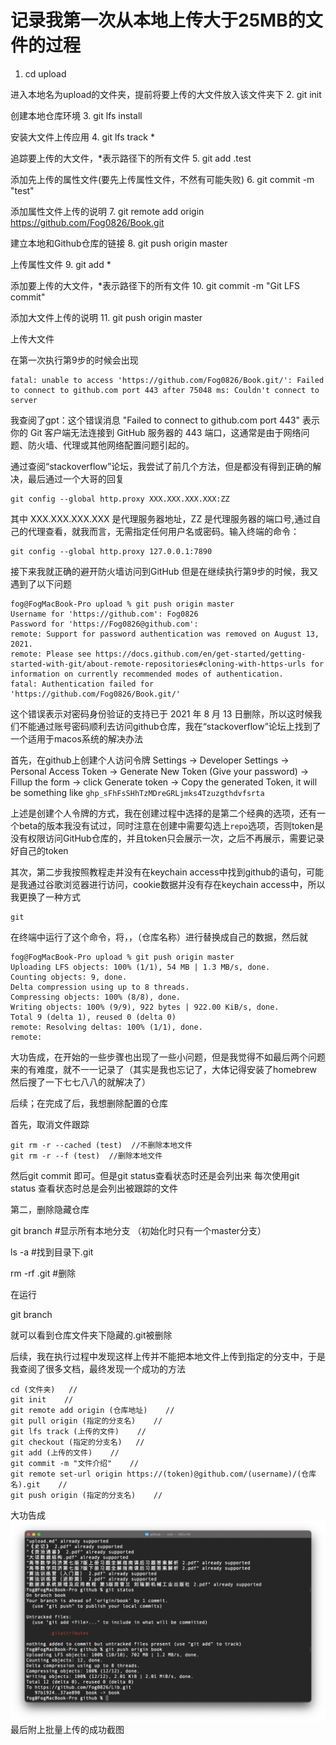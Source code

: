 # 记录我第一次从本地上传大于25MB的文件的过程

1. cd upload 
  
  进入本地名为upload的文件夹，提前将要上传的大文件放入该文件夹下
2. git init 
  
  创建本地仓库环境
3. git lfs install 
  
  安装大文件上传应用
4. git lfs track * 
  
  追踪要上传的大文件，*表示路径下的所有文件
5. git add .test 
  
  添加先上传的属性文件(要先上传属性文件，不然有可能失败)
6. git commit -m "test" 
  
  添加属性文件上传的说明
7. git remote add origin https://github.com/Fog0826/Book.git
  
  建立本地和Github仓库的链接
8. git push origin master 
  
  上传属性文件
9. git add * 
  
  添加要上传的大文件，*表示路径下的所有文件
10. git commit -m "Git LFS commit" 
  
  添加大文件上传的说明
11. git push origin master 
  
  上传大文件  

在第一次执行第9步的时候会出现
```
fatal: unable to access 'https://github.com/Fog0826/Book.git/': Failed to connect to github.com port 443 after 75048 ms: Couldn't connect to server
```
我查阅了gpt：这个错误消息 "Failed to connect to github.com port 443" 表示你的 Git 客户端无法连接到 GitHub 服务器的 443 端口，这通常是由于网络问题、防火墙、代理或其他网络配置问题引起的。

通过查阅“stackoverflow”论坛，我尝试了前几个方法，但是都没有得到正确的解决，最后通过一个大哥的回复
```
git config --global http.proxy XXX.XXX.XXX.XXX:ZZ
```
其中 XXX.XXX.XXX.XXX 是代理服务器地址，ZZ 是代理服务器的端口号,通过自己的代理查看，就我而言，无需指定任何用户名或密码。输入终端的命令：
```
git config --global http.proxy 127.0.0.1:7890
```
接下来我就正确的避开防火墙访问到GitHub
但是在继续执行第9步的时候，我又遇到了以下问题

```
fog@FogMacBook-Pro upload % git push origin master
Username for 'https://github.com': Fog0826
Password for 'https://Fog0826@github.com': 
remote: Support for password authentication was removed on August 13, 2021.
remote: Please see https://docs.github.com/en/get-started/getting-started-with-git/about-remote-repositories#cloning-with-https-urls for information on currently recommended modes of authentication.
fatal: Authentication failed for 'https://github.com/Fog0826/Book.git/'
```
这个错误表示对密码身份验证的支持已于 2021 年 8 月 13 日删除，所以这时候我们不能通过账号密码顺利去访问github仓库，我在“stackoverflow”论坛上找到了一个适用于macos系统的解决办法
  
首先，在github上创建个人访问令牌
  Settings → Developer Settings → Personal Access Token → Generate New Token (Give your password) → Fillup the form → click Generate token → Copy the generated Token, it will be something like `ghp_sFhFsSHhTzMDreGRLjmks4Tzuzgthdvfsrta`
  
  上述是创建个人令牌的方式，我在创建过程中选择的是第二个经典的选项，还有一个beta的版本我没有试过，同时注意在创建中需要勾选上`repo`选项，否则token是没有权限访问GitHub仓库的，并且token只会展示一次，之后不再展示，需要记录好自己的token
  
其次，第二步我按照教程走并没有在keychain access中找到github的语句，可能是我通过谷歌浏览器进行访问，cookie数据并没有存在keychain access中，所以我更换了一种方式

```
git 
```

在终端中运行了这个命令，将<githubtoken>，<username>，<repositoryname>（仓库名称）进行替换成自己的数据，然后就

```
fog@FogMacBook-Pro upload % git push origin master
Uploading LFS objects: 100% (1/1), 54 MB | 1.3 MB/s, done.                                          
Counting objects: 9, done.
Delta compression using up to 8 threads.
Compressing objects: 100% (8/8), done.
Writing objects: 100% (9/9), 922 bytes | 922.00 KiB/s, done.
Total 9 (delta 1), reused 0 (delta 0)
remote: Resolving deltas: 100% (1/1), done.
remote: 
```

大功告成，在开始的一些步骤也出现了一些小问题，但是我觉得不如最后两个问题来的有难度，就不一一记录了（其实是我也忘记了，大体记得安装了homebrew然后搜了一下七七八八的就解决了）


后续；在完成了后，我想删除配置的仓库

首先，取消文件跟踪

```
git rm -r --cached (test)  //不删除本地文件
git rm -r --f (test)  //删除本地文件
```

然后git commit 即可。但是git status查看状态时还是会列出来
每次使用git status 查看状态时总是会列出被跟踪的文件

第二，删除隐藏仓库

git branch  #显示所有本地分支 （初始化时只有一个master分支）

ls -a    #找到目录下.git

rm -rf  .git   #删除 

在运行

git branch

就可以看到仓库文件夹下隐藏的.git被删除

后续，我在执行过程中发现这样上传并不能把本地文件上传到指定的分支中，于是我查阅了很多文档，最终发现一个成功的方法

```
cd (文件夹)   //
git init    //
git remote add origin (仓库地址)    //
git pull origin (指定的分支名)    //
git lfs track (上传的文件)    //
git checkout (指定的分支名)   //
git add (上传的文件)    //
git commit -m "文件介绍"    //
git remote set-url origin https://(token)@github.com/(username)/(仓库名).git    //
git push origin (指定的分支名)    //
```

大功告成
![Alt text](image.png)
最后附上批量上传的成功截图